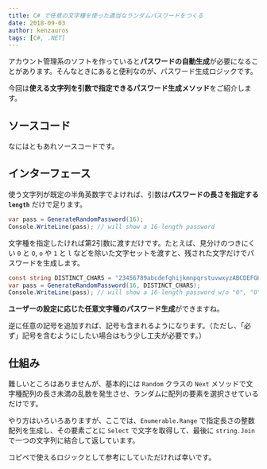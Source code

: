 ```yaml
---
title: C# で任意の文字種を使った適当なランダムパスワードをつくる
date: 2018-09-03
author: kenzauros
tags: [C#, .NET]
---
```


アカウント管理系のソフトを作っていると**パスワードの自動生成**が必要になることがあります。そんなときにあると便利なのが、パスワード生成ロジックです。

今回は**使える文字列を引数で指定できるパスワード生成メソッド**をご紹介します。

## ソースコード

なにはともあれソースコードです。

<script src="https://gist.github.com/kenzauros/09c6b19b56a98aad0b79c6ed84376f31.js"></script>

## インターフェース

使う文字列が既定の半角英数字でよければ、引数は**パスワードの長さを指定する `length`** だけで足ります。

```cs
var pass = GenerateRandomPassword(16);
Console.WriteLine(pass); // will show a 16-length password
```

文字種を指定したければ第2引数に渡すだけです。たとえば、見分けのつきにくい `0` と `O`, `o` や `1` と `l` などを除いた文字セットを渡すと、残された文字だけでパスワードを生成します。

```cs
const string DISTINCT_CHARS = "23456789abcdefghijkmnpqrstuvwxyzABCDEFGHJKLMNPQRSTUVWXYZ";
var pass = GenerateRandomPassword(16, DISTINCT_CHARS);
Console.WriteLine(pass); // will show a 16-length password w/o "0", "O", "o", "1" and "l"
```

**ユーザーの設定に応じた任意文字種のパスワード生成**ができますね。

逆に任意の記号を追加すれば、記号も含まれるようになります。（ただし、「必ず」記号を含むようにしたい場合はもう少し工夫が必要です。）

## 仕組み

難しいところはありませんが、基本的には `Random` クラスの `Next` メソッドで文字種配列の長さ未満の乱数を発生させ、ランダムに配列の要素を選択させているだけです。

やり方はいろいろありますが、ここでは、`Enumerable.Range` で指定長さの整数配列を生成し、その要素ごとに `Select` で文字を取得して、最後に `string.Join` で一つの文字列に結合して返しています。

コピペで使えるロジックとして参考にしていただければ幸いです。



